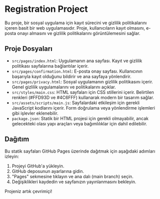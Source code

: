 # Registration Project

Bu proje, bir sosyal uygulama için kayıt sürecini ve gizlilik politikalarını içeren basit bir web uygulamasıdır. Proje, kullanıcıların kayıt olmasını, e-posta onayı almasını ve gizlilik politikalarını görüntülemesini sağlar.

## Proje Dosyaları

- `src/pages/index.html`: Uygulamanın ana sayfası. Kayıt ve gizlilik politikası sayfalarına bağlantılar içerir.
- `src/pages/confirmation.html`: E-posta onay sayfası. Kullanıcının başarıyla kayıt olduğunu bildirir ve ana sayfaya yönlendirir.
- `src/pages/privacy.html`: Sosyal uygulamanın gizlilik politikasını içerir. Genel gizlilik uygulamalarını ve politikalarını açıklar.
- `src/styles/main.css`: HTML sayfaları için CSS stillerini içerir. Belirtilen renkleri (#FFD93D ve #4C6FFF) kullanarak modern bir tasarım sağlar.
- `src/assets/scripts/main.js`: Sayfalardaki etkileşim için gerekli JavaScript kodlarını içerir. Form doğrulama veya yönlendirme işlemleri gibi işlevler eklenebilir.
- `package.json`: Statik bir HTML projesi için gerekli olmayabilir, ancak gelecekteki olası yapı araçları veya bağımlılıklar için dahil edilebilir.

## Dağıtım

Bu statik sayfaları GitHub Pages üzerinde dağıtmak için aşağıdaki adımları izleyin:

1. Projeyi GitHub'a yükleyin.
2. GitHub deposunun ayarlarına gidin.
3. "Pages" sekmesine tıklayın ve ana dalı (main branch) seçin.
4. Değişiklikleri kaydedin ve sayfanızın yayınlanmasını bekleyin.

Projeniz artık çevrimiçi!